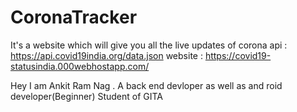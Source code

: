# CoronaTracker
It's a website which will give you all the live updates of corona
api : https://api.covid19india.org/data.json
website : https://covid19-statusindia.000webhostapp.com/

Hey I am Ankit Ram Nag . A back end devloper as well as and roid developer(Beginner)
Student of GITA
